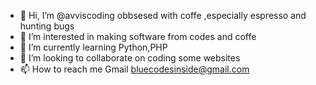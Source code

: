 - 👋 Hi, I’m @avviscoding obbsesed with coffe ,especially espresso and hunting bugs
- 👀 I’m interested in making software from codes and coffe 
- 🌱 I’m currently learning Python,PHP
- 💞️ I’m looking to collaborate on coding some websites 
- 📫 How to reach me Gmail bluecodesinside@gmail.com

<!---
avviscoding/avviscoding is a ✨ special ✨ repository because its `README.md` (this file) appears on your GitHub profile.
You can click the Preview link to take a look at your changes.
--->
